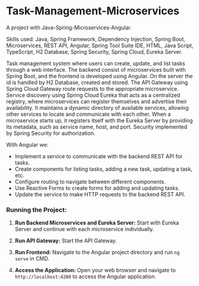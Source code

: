# Task-Management-Microservices
A project with Java-Spring-Microservices-Angular.

Skills used: Java, Spring Framework, Dependency Injection, Spring Boot, Microservices, REST API, Angular, Spring Tool Suite IDE, HTML, Java Script, TypeScript, H2 Database, Spring Security, Spring Cloud, Eureka Server.

Task management system where users can create, update, and list tasks through a web interface. The backend consist of microservices built with Spring Boot, and the frontend is developed using Angular.
On the server the id is handled by H2 Database, created and stored.
The API Gateway using Spring Cloud Gateway route requests to the appropriate microservice.
Service discovery using Spring Cloud Eureka that acts as a centralized registry, where microservices can register themselves and advertise their availability. It maintains a dynamic directory of available services, allowing other services to locate and communicate with each other. When a microservice starts up, it registers itself with the Eureka Server by providing its metadata, such as service name, host, and port.
Security implemented by Spring Security for authorization.

With Angular we: 
   - Implement a service to communicate with the backend REST API for tasks.
   - Create components for listing tasks, adding a new task, updating a task, etc.
   - Configure routing to navigate between different components.
   - Use Reactive Forms to create forms for adding and updating tasks.
   - Update the service to make HTTP requests to the backend REST API.


### Running the Project:

1. **Run Backend Microservices and Eureka Server:**
   Start with Eureka Server and continue with each microservice individually.

2. **Run API Gateway:**
   Start the API Gateway.

3. **Run Frontend:**
   Navigate to the Angular project directory and run `ng serve` in CMD.

4. **Access the Application:**
   Open your web browser and navigate to `http://localhost:4200` to access the Angular application.
